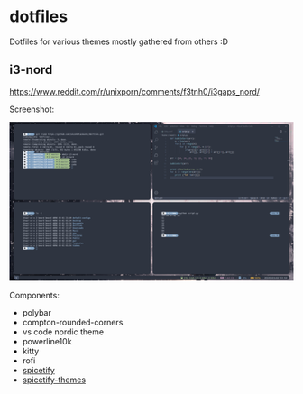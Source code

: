 # dotfiles
Dotfiles for various themes mostly gathered from others :D 


## i3-nord

https://www.reddit.com/r/unixporn/comments/f3tnh0/i3gaps_nord/

Screenshot:

![screenshot](/i3-nord/i3-nord.png)

Components:

* polybar
* compton-rounded-corners
* vs code nordic theme
* powerline10k
* kitty
* rofi
* [spicetify](https://github.com/khanhas/spicetify-cli)
* [spicetify-themes](https://github.com/morpheusthewhite/spicetify-themes)
